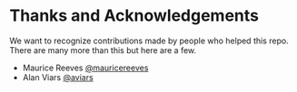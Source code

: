 # Thanks and Acknowledgements

We want to recognize contributions made by people who helped this repo. There are many more than this but here are a few.

* Maurice Reeves [@mauricereeves](https://github.com/mauricereeves/)
* Alan Viars [@aviars](https://github.com/aviars)
